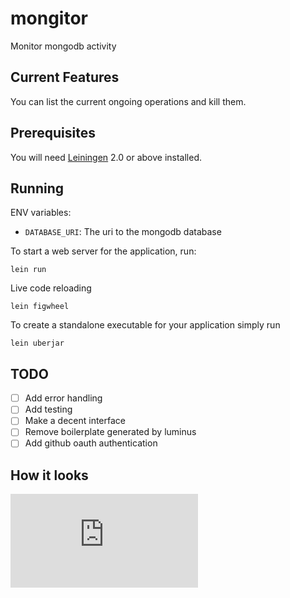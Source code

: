 # mongitor

Monitor mongodb activity

## Current Features

You can list the current ongoing operations and kill them.

## Prerequisites

You will need [Leiningen][1] 2.0 or above installed.

[1]: https://github.com/technomancy/leiningen

## Running

ENV variables:

* `DATABASE_URI`: The uri to the mongodb database

To start a web server for the application, run:

    lein run

Live code reloading

    lein figwheel

To create a standalone executable for your application simply run

    lein uberjar

## TODO

- [ ] Add error handling
- [ ] Add testing
- [ ] Make a decent interface
- [ ] Remove boilerplate generated by luminus
- [ ] Add github oauth authentication

## How it looks

![Mongitor MVP](https://raw.githubusercontent.com/elixir-lang/elixir/master/README.md)
